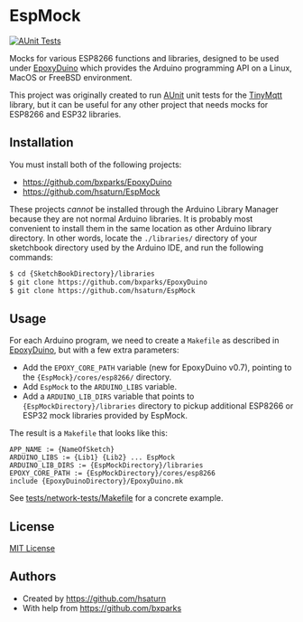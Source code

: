# EspMock

[![AUnit
Tests](https://github.com/hsaturn/EspMock/actions/workflows/aunit.yml/badge.svg)](https://github.com/hsaturn/EspMock/actions/workflows/aunit.yml)

Mocks for various ESP8266 functions and libraries, designed to be used under
[EpoxyDuino](https://github.com/bxparks/EpoxyDuino) which provides the Arduino
programming API on a Linux, MacOS or FreeBSD environment.

This project was originally created to run
[AUnit](https://github.com/bxparks/AUnit) unit tests for the
[TinyMqtt](https://github.com/hsaturn/TinyMqtt) library, but it can be useful
for any other project that needs mocks for ESP8266 and ESP32 libraries.

## Installation

You must install both of the following projects:

* https://github.com/bxparks/EpoxyDuino
* https://github.com/hsaturn/EspMock

These projects *cannot* be installed through the Arduino Library Manager because
they are not normal Arduino libraries. It is probably most convenient to install
them in the same location as other Arduino library directory. In other words,
locate the `./libraries/` directory of your sketchbook directory used by the
Arduino IDE, and run the following commands:

```bash
$ cd {SketchBookDirectory}/libraries
$ git clone https://github.com/bxparks/EpoxyDuino
$ git clone https://github.com/hsaturn/EspMock
```

## Usage

For each Arduino program, we need to create a `Makefile`
as described in [EpoxyDuino](https://github.com/bxparks/EpoxyDuino), but with a
few extra parameters:

* Add the `EPOXY_CORE_PATH` variable (new for EpoxyDuino v0.7), pointing to the
  `{EspMock}/cores/esp8266/` directory.
* Add `EspMock` to the `ARDUINO_LIBS` variable.
* Add a `ARDUINO_LIB_DIRS` variable that points to
  `{EspMockDirectory}/libraries` directory to pickup additional ESP8266 or ESP32
  mock libraries provided by EspMock.

The result is a `Makefile` that looks like this:

```
APP_NAME := {NameOfSketch}
ARDUINO_LIBS := {Lib1} {Lib2} ... EspMock
ARDUINO_LIB_DIRS := {EspMockDirectory}/libraries
EPOXY_CORE_PATH := {EspMockDirectory}/cores/esp8266
include {EpoxyDuinoDirectory}/EpoxyDuino.mk
```

See [tests/network-tests/Makefile](tests/network-tests/Makefile) for a concrete
example.

## License

[MIT License](https://opensource.org/licenses/MIT)

## Authors

* Created by https://github.com/hsaturn
* With help from https://github.com/bxparks
